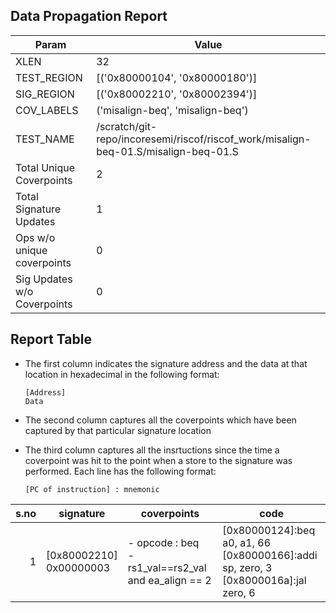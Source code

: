 
## Data Propagation Report

| Param                     | Value    |
|---------------------------|----------|
| XLEN                      | 32      |
| TEST_REGION               | [('0x80000104', '0x80000180')]      |
| SIG_REGION                | [('0x80002210', '0x80002394')]      |
| COV_LABELS                | ('misalign-beq', 'misalign-beq')      |
| TEST_NAME                 | /scratch/git-repo/incoresemi/riscof/riscof_work/misalign-beq-01.S/misalign-beq-01.S    |
| Total Unique Coverpoints  | 2      |
| Total Signature Updates   | 1      |
| Ops w/o unique coverpoints | 0      |
| Sig Updates w/o Coverpoints | 0    |

## Report Table

- The first column indicates the signature address and the data at that location in hexadecimal in the following format: 
  ```
  [Address]
  Data
  ```

- The second column captures all the coverpoints which have been captured by that particular signature location

- The third column captures all the insrtuctions since the time a coverpoint was
  hit to the point when a store to the signature was performed. Each line has
  the following format:
  ```
  [PC of instruction] : mnemonic
  ```

|s.no|        signature         |                         coverpoints                         |                                             code                                              |
|---:|--------------------------|-------------------------------------------------------------|-----------------------------------------------------------------------------------------------|
|   1|[0x80002210]<br>0x00000003|- opcode : beq<br> -  rs1_val==rs2_val and ea_align == 2<br> |[0x80000124]:beq a0, a1, 66<br> [0x80000166]:addi sp, zero, 3<br> [0x8000016a]:jal zero, 6<br> |
